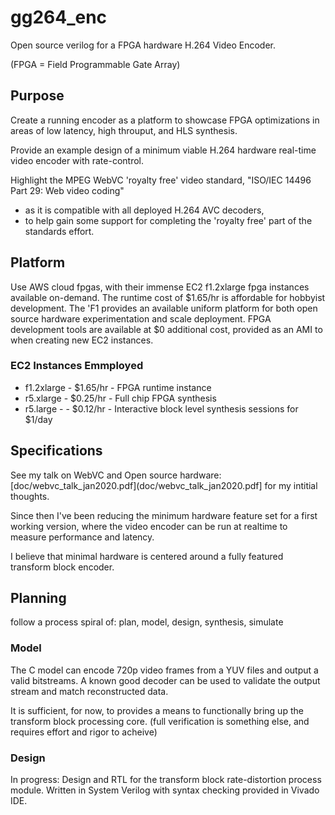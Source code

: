 # gg264_enc
Open source verilog for a FPGA hardware H.264 Video Encoder.

(FPGA = Field Programmable Gate Array)

## Purpose

Create a running encoder as a platform to showcase FPGA optimizations in areas of low latency, high throuput, and HLS synthesis.

Provide an example design of a minimum viable H.264 hardware real-time video encoder with rate-control. 

Highlight the MPEG WebVC 'royalty free' video standard, "ISO/IEC 14496 Part 29: Web video coding"
- as it is compatible with all deployed H.264 AVC decoders, 
- to help gain some support for completing the 'royalty free' part of the standards effort.

## Platform
Use AWS cloud fpgas, with their immense EC2 f1.2xlarge fpga instances available on-demand. 
The runtime cost of $1.65/hr is affordable for hobbyist development. The 'F1 provides an available uniform platform for both open source hardware experimentation and scale deployment.
FPGA development tools are available at $0 additional cost, provided as an AMI to when creating new EC2 instances.

### EC2 Instances Emmployed
- f1.2xlarge - $1.65/hr - FPGA runtime instance
- r5.xlarge - $0.25/hr - Full chip FPGA synthesis 
- r5.large - - $0.12/hr - Interactive block level synthesis sessions for $1/day

## Specifications

See my talk on WebVC and Open source hardware: [doc/webvc_talk_jan2020.pdf](doc/webvc_talk_jan2020.pdf]
for my intitial thoughts.

Since then I've been reducing the minimum hardware feature set for a first working version, 
where the video encoder can be run at realtime to measure performance and latency.

I believe that minimal hardware is centered around a fully featured transform block encoder.


## Planning
follow a process spiral of: plan, model, design, synthesis, simulate

### Model
The C model can encode 720p video frames from a YUV files and output a valid bitstreams.
A known good decoder can be used to validate the output stream and match reconstructed data.
 
It is sufficient, for now, to provides a means to functionally bring up the transform block processing core.
(full verification is something else, and requires effort and rigor to acheive)

### Design
In progress: Design and RTL for the transform block rate-distortion process module. Written in System Verilog with syntax checking provided in Vivado IDE.





